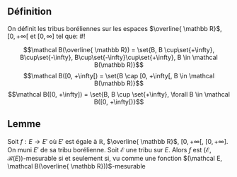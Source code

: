 ## Définition
On définit les tribus boréliennes sur les espaces $\overline{ \mathbb R}$, $[0, +\infty[$ et $[0, \infty]$ tel que: #!

$$\mathcal B(\overline{ \mathbb R}) = \set{B, B \cup\set{+\infty}, B\cup\set{-\infty}, B\cup\set{-\infty}\cup\set{+\infty}, B \in \mathcal B(\mathbb R)}$$
$$\mathcal B([0, +\infty[) = \set{B \cap [0, +\infty[, B \in \mathcal B(\mathbb R)}$$
$$\mathcal B([0, +\infty]) = \set{B, B \cup \set{+\infty}, \forall B \in \mathcal B([0, +\infty[)}$$

## Lemme 
Soit $f: E \to E'$ où $E'$ est égale à $\mathbb R$, $\overline{ \mathbb R}$, $[0, +\infty[$, $[0, +\infty]$. On muni $E'$ de sa tribu borélienne.
Soit $\mathcal E$ une tribu sur $E$. Alors $f$ est $(\mathcal E, \mathcal B(E))$-mesurable si et seulement si, vu comme une fonction $(\mathcal E, \mathcal B(\overline{ \mathbb R}))$-mesurable